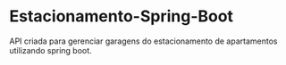 # Estacionamento-Spring-Boot
API criada para gerenciar garagens do estacionamento de apartamentos utilizando spring boot.

